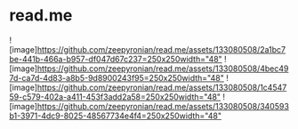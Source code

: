 # read.me
![image]<https://github.com/zeepyronian/read.me/assets/133080508/2a1bc7be-441b-466a-b957-df047d67c237=250x250width="48">
![image]<https://github.com/zeepyronian/read.me/assets/133080508/4bec497d-ca7d-4d83-a8b5-9d8900243f95=250x250width="48">
![image]<https://github.com/zeepyronian/read.me/assets/133080508/1c454759-c579-402a-a411-453f3add2a58=250x250width="48">
![image]<https://github.com/zeepyronian/read.me/assets/133080508/340593b1-3971-4dc9-8025-48567734e4f4=250x250width="48">


